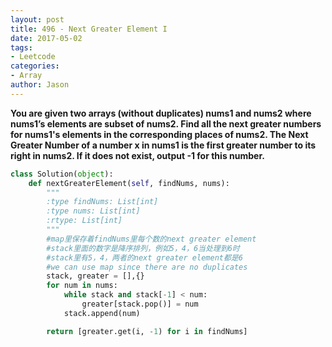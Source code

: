 ```yaml
---
layout: post
title: 496 - Next Greater Element I
date: 2017-05-02
tags:
- Leetcode
categories:
- Array
author: Jason
---
```

**You are given two arrays (without duplicates) nums1 and nums2 where nums1’s elements are subset of nums2. Find all the next greater numbers for nums1's elements in the corresponding places of nums2. The Next Greater Number of a number x in nums1 is the first greater number to its right in nums2. If it does not exist, output -1 for this number.**

```python
class Solution(object):
    def nextGreaterElement(self, findNums, nums):
        """
        :type findNums: List[int]
        :type nums: List[int]
        :rtype: List[int]
        """
        #map里保存着findNums里每个数的next greater element
        #stack里面的数字是降序排列，例如5，4，6当处理到6时
        #stack里有5，4，两者的next greater element都是6
        #we can use map since there are no duplicates
        stack, greater = [],{}
        for num in nums:
            while stack and stack[-1] < num:
                greater[stack.pop()] = num
            stack.append(num)

        return [greater.get(i, -1) for i in findNums]
```
